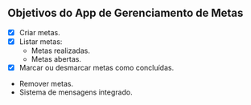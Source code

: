 ## Objetivos do App de Gerenciamento de Metas

- [X] Criar metas.
- [X] Listar metas:
  - Metas realizadas.
  - Metas abertas.
- [X] Marcar ou desmarcar metas como concluídas.
- Remover metas.
- Sistema de mensagens integrado.
